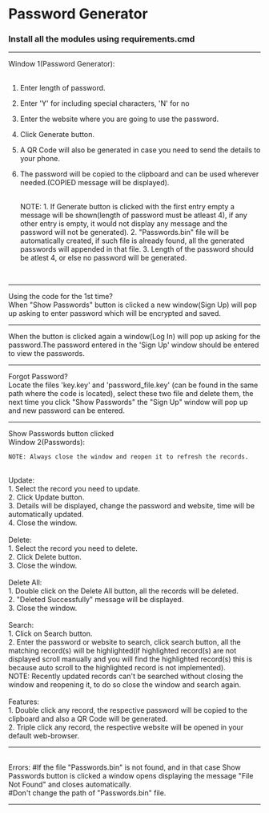 # Password Generator

### Install all the modules using requirements.cmd
--------------------------------------------------------------------------------------------------------------------------------------------

Window 1(Password Generator):<br><br>

1. Enter length of password.<br>
2. Enter 'Y' for including special characters, 'N' for no<br>
3. Enter the website where you are going to use the password.<br>
4. Click Generate button.<br>
5. A QR Code will also be generated in case you need to send the details to your phone.<br>
6. The password will be copied to the clipboard and can be used wherever needed.(COPIED message will be displayed).<br><br>

	NOTE: 1. If Generate button is clicked with the first entry empty a message will be shown(length of password must be atleast 4),
	         if any other entry is empty, it would not display any message and the password will not be generated).
	      2. "Passwords.bin" file will be automatically created, if such file is already found, all the generated passwords will
		  appended in that file.
	      3. Length of the password should be atlest 4, or else no password will be generated.
<br>

--------------------------------------------------------------------------------------------------------------------------------------------

Using the code for the 1st time?<br>
    When "Show Passwords" button is clicked a new window(Sign Up) will pop up asking to enter password which will be encrypted and saved.<br>

-------------------------------------------------------------------------------------------------------------------------------------------

When the button is clicked again a window(Log In) will pop up asking for the password.The password entered in the 'Sign Up' window should
be entered to view the passwords.<br>

-------------------------------------------------------------------------------------------------------------------------------------------

Forgot Password?<br>
Locate the files 'key.key' and 'password_file.key' (can be found in the same path where the code is located), select these two file and 
delete them, the next time you click "Show Passwords" the "Sign Up" window will pop up and new password can be entered.<br>

-------------------------------------------------------------------------------------------------------------------------------------------
Show Passwords button clicked<br>
Window 2(Passwords):<br>

	NOTE: Always close the window and reopen it to refresh the records.
<br>
Update:<br>
	1. Select the record you need to update.<br>
	2. Click Update button.<br>
	3. Details will be displayed, change the password and website, time will be automatically updated.<br>
	4. Close the window.<br>
<br>
Delete:<br>
	1. Select the record you need to delete.<br>
	2. Click Delete button.<br>
	3. Close the window.<br>
<br>
Delete All:<br>
	1. Double click on the Delete All button, all the records will be deleted.<br>
	2. "Deleted Successfully" message will be displayed.<br>
	3. Close the window.<br>
<br>
Search:<br>
	1. Click on Search button.<br>
	2. Enter the password or website to search, click search button, all the matching record(s) will be highlighted(if highlighted
	  record(s) are not displayed scroll manually and you will find the highlighted record(s) this is because auto scroll to the
	  highlighted record is not implemented).<br>
	NOTE: Recently updated records can't be searched without closing the window and reopening it, to do so close the window and 
	      search again.<br>
<br>
Features:<br>
	1. Double click any record, the respective password will be copied to the clipboard and also a QR Code will be generated.<br>
	2. Triple click any record, the respective website will be opened in your default web-browser.<br>

--------------------------------------------------------------------------------------------------------------------------------------------
<br>
Errors:
	#If the file "Passwords.bin" is not found, and in that case Show Passwords button is clicked a window opens displaying the 
	 message "File Not Found" and closes automatically.<br>
	#Don't change the path of "Passwords.bin" file.<br>

-------------------------------------------------------------------------------------------------------------------------------------------
